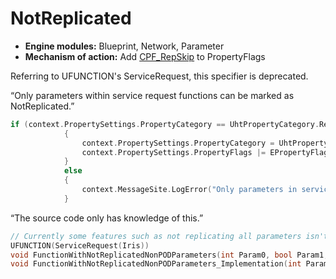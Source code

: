 # NotReplicated

- **Engine modules:** Blueprint, Network, Parameter
- **Mechanism of action:** Add [CPF_RepSkip](../../../Flags/EPropertyFlags/CPF_RepSkip.md) to PropertyFlags

Referring to UFUNCTION's ServiceRequest, this specifier is deprecated.

“Only parameters within service request functions can be marked as NotReplicated.”

```cpp
if (context.PropertySettings.PropertyCategory == UhtPropertyCategory.ReplicatedParameter)
			{
				context.PropertySettings.PropertyCategory = UhtPropertyCategory.RegularParameter;
				context.PropertySettings.PropertyFlags |= EPropertyFlags.RepSkip;
			}
			else
			{
				context.MessageSite.LogError("Only parameters in service request functions can be marked NotReplicated");
			}
```

“The source code only has knowledge of this.”

```cpp
// Currently some features such as not replicating all parameters isn't allowed on regular RPCs
UFUNCTION(ServiceRequest(Iris))
void FunctionWithNotReplicatedNonPODParameters(int Param0, bool Param1, int Param2, UPARAM(NotReplicated) const TArray<FTestReplicationStateDescriptor_TestStructWithRefCArray>& NotReplicatedParam3);
void FunctionWithNotReplicatedNonPODParameters_Implementation(int Param0, bool Param1, int Param2, UPARAM(NotReplicated) const TArray<FTestReplicationStateDescriptor_TestStructWithRefCArray>& NotReplicatedParam3);
```